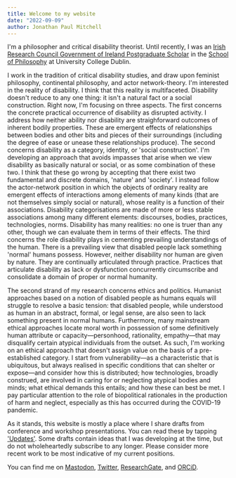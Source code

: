 ```yaml
---
title: Welcome to my website
date: "2022-09-09"
author: Jonathan Paul Mitchell
---
```

<!-- ![Picture of Jonathan](../assets/img/author-120.jpg#left) -->
I'm a philosopher and critical disability theorist. Until recently, I was an [Irish Research Council Government of Ireland Postgraduate Scholar](https://research.ie/) in the [School of Philosophy](https://www.ucd.ie/philosophy/) at University College Dublin.

I work in the tradition of critical disability studies, and draw upon feminist philosophy, continental philosophy, and actor network-theory. I'm interested in the reality of disability. I think that this reality is multifaceted. Disability doesn't reduce to any one thing: it isn't a natural fact or a social construction. Right now, I'm focusing on three aspects. The first concerns the concrete practical occurrence of disability as disrupted activity. I address how neither ability nor disability are straighforward outcomes of inherent bodily properties. These are emergent effects of relationships between bodies and other bits and pieces of their surroundings (including the degree of ease or unease these relationships produce). The second concerns disability as a category, identity, or 'social construction'. I'm developing an approach that avoids impasses that arise when we view disability as basically natural or social, or as some combination of these two. I think that these go wrong by accepting that there exist two fundamental and discrete domains, 'nature' and 'society'. I instead follow the actor-network position in which the objects of ordinary reality are emergent effects of interactions among elements of many kinds (that are not themselves simply social or natural), whose reality is a function of their associations. Disability categorisations are made of more or less stable associations among many different elements: discourses, bodies, practices, technologies, norms. Disability has many realities: no one is truer than any other, though we can evaluate them in terms of their effects. The third concerns the role disability plays in cementing prevailing understandings of the human. There is a prevailing view that disabled people lack something 'normal' humans possess. However, neither disability nor human are given by nature. They are continually articulated through practice. Practices that articulate disability as lack or dysfunction concurrently circumscribe and consolidate a domain of proper or normal humanity.

The second strand of my research concerns ethics and politics. Humanist approaches based on a notion of disabled people as humans equals will struggle to resolve a basic tension: that disabled people, while understood as human in an abstract, formal, or legal sense, are also seen to lack something present in normal humans. Furthermore, many mainstream ethical approaches locate moral worth in possession of some definitively human attribute or capacity—personhood, rationality, empathy—that may disqualify certain atypical individuals from the outset. As such, I'm working on an ethical approach that doesn't assign value on the basis of a pre-established category. I start from vulnerability—as a characteristic that is ubiquitous, but always realised in specific conditions that can shelter or expose—and consider how this is distributed; how technologies, broadly construed, are involved in caring for or neglecting atypical bodies and minds; what ethical demands this entails; and how these can best be met. I pay particular attention to the role of biopolitical rationales in the production of harm and neglect, especially as this has occurred during the COVID-19 pandemic.

As it stands, this website is mostly a place where I share drafts from conference and workshop presentations. You can read these by tapping ['Updates'](/posts/). Some drafts contain ideas that I was developing at the time, but do not wholeheartedly subscribe to any longer. Please consider more recent work to be most indicative of my current positions.

You can find me on <a rel="me" href="https://zirk.us/@jpmitchell">Mastodon</a>, [Twitter](http://twitter.com/UncouthRegions/), [ResearchGate](https://www.researchgate.net/profile/Jonathan-Mitchell-4), and [ORCiD](https://orcid.org/0000-0003-4107-7453).